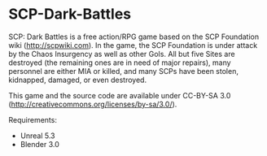 # SCP-Dark-Battles
SCP: Dark Battles is a free action/RPG game based on the SCP Foundation wiki (http://scpwiki.com). In the game, the SCP Foundation is under attack by the Chaos Insurgency as well as other GoIs. All but five Sites are destroyed (the remaining ones are in need of major repairs), many personnel are either MIA or killed, and many SCPs have been stolen, kidnapped, damaged, or even destroyed.

This game and the source code are available under CC-BY-SA 3.0 (http://creativecommons.org/licenses/by-sa/3.0/).

Requirements:

* Unreal 5.3
* Blender 3.0
